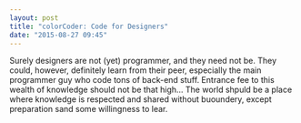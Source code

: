```yaml
---
layout: post
title: "colorCoder: Code for Designers"
date: "2015-08-27 09:45"
---
```


Surely designers are not (yet) programmer, and they need not be. They could, however, definitely learn from their peer, especially the main programmer guy who code tons of back-end stuff. Entrance fee to this wealth of knowledge should not be that high... The world shpuld  be a place where knowledge is respected and shared without buoundery, except preparation sand some willingness to lear.
